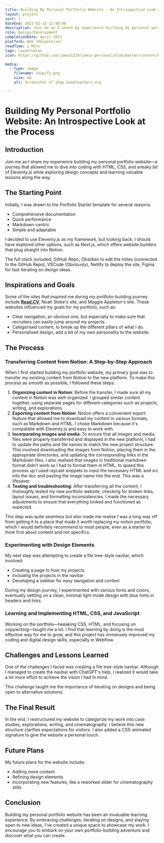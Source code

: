 ```yaml
---
title: Building My Personal Portfolio Website - An Introspective Look at the Process
layout: project
sort: 1
dateEnd: 2023-02-15 12:00:08
description: Join me as I share my experience building my personal portfolio website—a journey that allowed me to dive into coding with HTML, CSS, and sneaky bit of Eleventy.js while exploring design concepts and learning valuable lessons along the way.
role: Design/Development
completionDate: April 2023
platform: Web (Responsive)
readTime: 2 Mins
tags: caseStudies
icon: https://github.com/jamco1229/jamco-personal/blob/master/content/media/James-Coy-Favicon.png?raw=true

media:
  - type: image
    filename: shopify.png
    size: md
    alt: Screenshot of shop.headteachers.org

---
```


# Building My Personal Portfolio Website: An Introspective Look at the Process

## **Introduction**

Join me as I share my experience building my personal portfolio website—a journey that allowed me to dive into coding with HTML, CSS, and sneaky bit of Eleventy.js while exploring design concepts and learning valuable lessons along the way.

## **The Starting Point**

Initially, I was drawn to the Portfolio Starter template for several reasons:

-   Comprehensive documentation
-   Quick performance
-   Markdown-centric
-   Simple and adaptable

I decided to use Eleventy.js as my framework, but looking back, I should have explored other options, such as Next.js, which offers website builders that plug straight into Notion.

The full stack included; GitHub Repo; Obsidian to edit the notes (connected to the GitHub Repo), VSCode (Obviously), Netlify to deploy the site, Figma for fast iterating on design ideas.

## **Inspirations and Goals**

Some of the sites that inspired me during my portfolio-building journey include **[Read.CV](http://read.cv/)**, Noah Stoke's site, and Maggie Appleton's site. These websites influenced my goals for my portfolio, such as:

-   Clear navigation, an obvious one, but especially to make sure that recruiters can easily jump around my projects.
-   Categorised content, to break up the different pillars of what I do.
-   Personalised design, add a bit of my own personality to the website.

## **The Process**

### **Transferring Content from Notion: A Step-by-Step Approach**

When I first started building my portfolio website, my primary goal was to transfer my existing content from Notion to the new platform. To make this process as smooth as possible, I followed these steps:

1.  **Organizing content in Notion**: Before the transfer, I made sure all my content in Notion was well-organized. I grouped similar content together, using separate pages for different categories such as projects, writing, and explorations.
2.  **Exporting content from Notion**: Notion offers a convenient export feature that allowed me to download my content in various formats, such as Markdown and HTML. I chose Markdown because it's compatible with Eleventy.js and easy to work with.
3.  **Incorporating images and media**: To ensure that all images and media files were properly transferred and displayed in the new platform, I had to update the paths and file names to match the new project structure. This involved downloading the images from Notion, placing them in the appropriate directories, and updating the corresponding links in the Markdown files. I also realised that images in traditional markdown format didn’t work so I had to format them in HTML, to speed this process up I used raycast snippets to input the necessary HTML and src into the doc and pasting the image name into the end. This was a lifesaver.
4.  **Testing and troubleshooting**: After transferring all the content, I thoroughly tested my new portfolio website, checking for broken links, layout issues, and formatting inconsistencies. I made the necessary adjustments to ensure that everything looked and functioned as expected.

This step was quite seamless but also made me realise I was a long way off from getting it to a place that made it worth replacing my notion portfolio, which I would definitely recommend to most people, even as a starter to think first about content and not specifics.

### **Experimenting with Design Elements**

My next step was attempting to create a file tree-style navbar, which involved:

-   Creating a page to host my projects
-   Including the projects in the navbar
-   Developing a sidebar for easy navigation and context

During my design journey, I experimented with various fonts and colors, eventually settling on a clean, minimal light mode design with blue hints in headers and links.

### **Learning and Implementing HTML, CSS, and JavaScript**

Working on the portfolio—tweaking CSS, HTML, and focusing on copywriting—taught me a lot. I find that learning by doing is the most effective way for me to grow, and this project has immensely improved my coding and digital design skills, especially in Webflow.

## **Challenges and Lessons Learned**

One of the challenges I faced was creating a file tree-style navbar. Although I managed to create the navbar with ChatGPT's help, I realized it would take a lot more effort to achieve the vision I had in mind.

This challenge taught me the importance of iterating on designs and being open to alternative solutions.

## **The Final Result**

In the end, I restructured my website to categorize my work into case studies, explorations, writing, and cinematography. I believe this new structure clarifies expectations for visitors. I also added a CSS-animated signature to give the website a personal touch.

## **Future Plans**

My future plans for the website include:

-   Adding more content
-   Refining design elements
-   Incorporating new features, like a reworked slider for cinematography stills

## **Conclusion**

Building my personal portfolio website has been an invaluable learning experience. By embracing challenges, iterating on designs, and staying open to new ideas, I've created a unique space to showcase my work. I encourage you to embark on your own portfolio-building adventure and discover what you can create.